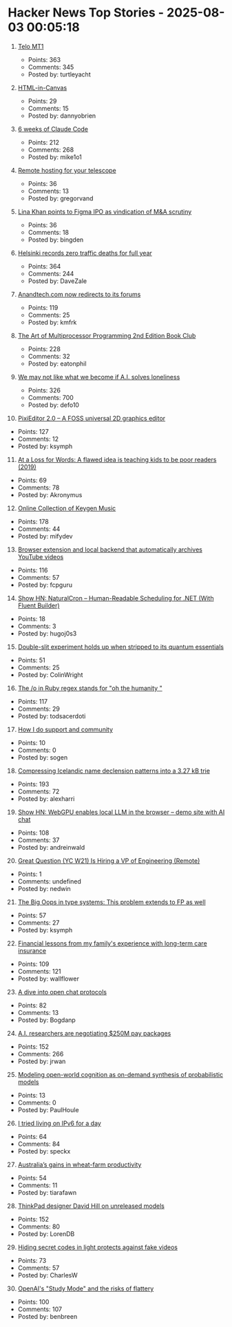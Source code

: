 # Hacker News Top Stories - 2025-08-03 00:05:18

1. [Telo MT1](https://www.telotrucks.com/)
   - Points: 363
   - Comments: 345
   - Posted by: turtleyacht

2. [HTML-in-Canvas](https://github.com/WICG/html-in-canvas)
   - Points: 29
   - Comments: 15
   - Posted by: dannyobrien

3. [6 weeks of Claude Code](https://blog.puzzmo.com/posts/2025/07/30/six-weeks-of-claude-code/)
   - Points: 212
   - Comments: 268
   - Posted by: mike1o1

4. [Remote hosting for your telescope](https://www.sierra-remote.com/)
   - Points: 36
   - Comments: 13
   - Posted by: gregorvand

5. [Lina Khan points to Figma IPO as vindication of M&A scrutiny](https://techcrunch.com/2025/08/02/lina-khan-points-to-figma-ipo-as-vindication-for-ma-scrutiny/)
   - Points: 36
   - Comments: 18
   - Posted by: bingden

6. [Helsinki records zero traffic deaths for full year](https://www.helsinkitimes.fi/finland/finland-news/domestic/27539-helsinki-records-zero-traffic-deaths-for-full-year.html)
   - Points: 364
   - Comments: 244
   - Posted by: DaveZale

7. [Anandtech.com now redirects to its forums](https://forums.anandtech.com/)
   - Points: 119
   - Comments: 25
   - Posted by: kmfrk

8. [The Art of Multiprocessor Programming 2nd Edition Book Club](https://eatonphil.com/2025-art-of-multiprocessor-programming.html)
   - Points: 228
   - Comments: 32
   - Posted by: eatonphil

9. [We may not like what we become if A.I. solves loneliness](https://www.newyorker.com/magazine/2025/07/21/ai-is-about-to-solve-loneliness-thats-a-problem)
   - Points: 326
   - Comments: 700
   - Posted by: defo10

10. [PixiEditor 2.0 – A FOSS universal 2D graphics editor](https://pixieditor.net/blog/2025/07/30/20-release/)
   - Points: 127
   - Comments: 12
   - Posted by: ksymph

11. [At a Loss for Words: A flawed idea is teaching kids to be poor readers (2019)](https://www.apmreports.org/episode/2019/08/22/whats-wrong-how-schools-teach-reading)
   - Points: 69
   - Comments: 78
   - Posted by: Akronymus

12. [Online Collection of Keygen Music](https://keygenmusic.tk)
   - Points: 178
   - Comments: 44
   - Posted by: mifydev

13. [Browser extension and local backend that automatically archives YouTube videos](https://github.com/andrewarrow/starchive)
   - Points: 116
   - Comments: 57
   - Posted by: fcpguru

14. [Show HN: NaturalCron – Human-Readable Scheduling for .NET (With Fluent Builder)](https://github.com/hugoj0s3/NaturalCron)
   - Points: 18
   - Comments: 3
   - Posted by: hugoj0s3

15. [Double-slit experiment holds up when stripped to its quantum essentials](https://news.mit.edu/2025/famous-double-slit-experiment-holds-when-stripped-to-quantum-essentials-0728)
   - Points: 51
   - Comments: 25
   - Posted by: ColinWright

16. [The /o in Ruby regex stands for "oh the humanity "](https://jpcamara.com/2025/08/02/the-o-in-ruby-regex.html)
   - Points: 117
   - Comments: 29
   - Posted by: todsacerdoti

17. [How I do support and community](https://pketh.org/support-community.html)
   - Points: 10
   - Comments: 0
   - Posted by: sogen

18. [Compressing Icelandic name declension patterns into a 3.27 kB trie](https://alexharri.com/blog/icelandic-name-declension-trie)
   - Points: 193
   - Comments: 72
   - Posted by: alexharri

19. [Show HN: WebGPU enables local LLM in the browser – demo site with AI chat](https://andreinwald.github.io/browser-llm/)
   - Points: 108
   - Comments: 37
   - Posted by: andreinwald

20. [Great Question (YC W21) Is Hiring a VP of Engineering (Remote)](https://www.ycombinator.com/companies/great-question/jobs/ONBQUqe-vp-of-engineering)
   - Points: 1
   - Comments: undefined
   - Posted by: nedwin

21. [The Big Oops in type systems: This problem extends to FP as well](https://danieltan.weblog.lol/2025/07/the-big-oops-in-type-systems-this-problem-extends-to-fp-as-well)
   - Points: 57
   - Comments: 27
   - Posted by: ksymph

22. [Financial lessons from my family's experience with long-term care insurance](https://www.whitecoatinvestor.com/financial-lessons-father-long-term-care-insurance/)
   - Points: 109
   - Comments: 121
   - Posted by: wallflower

23. [A dive into open chat protocols](https://wiki.alopex.li/ADiveIntoOpenChat)
   - Points: 82
   - Comments: 13
   - Posted by: Bogdanp

24. [A.I. researchers are negotiating $250M pay packages](https://www.nytimes.com/2025/07/31/technology/ai-researchers-nba-stars.html)
   - Points: 152
   - Comments: 266
   - Posted by: jrwan

25. [Modeling open-world cognition as on-demand synthesis of probabilistic models](https://arxiv.org/abs/2507.12547)
   - Points: 13
   - Comments: 0
   - Posted by: PaulHoule

26. [I tried living on IPv6 for a day](https://www.xda-developers.com/the-internet-isnt-fully-ipv6-ready/)
   - Points: 64
   - Comments: 84
   - Posted by: speckx

27. [Australia’s gains in wheat-farm productivity](https://www.reuters.com/investigations/less-rain-more-wheat-how-australian-farmers-defied-climate-doom-2025-07-29/)
   - Points: 54
   - Comments: 11
   - Posted by: tiarafawn

28. [ThinkPad designer David Hill on unreleased models](https://www.theregister.com/2025/08/02/thinkpad_david_hill_interview/)
   - Points: 152
   - Comments: 80
   - Posted by: LorenDB

29. [Hiding secret codes in light protects against fake videos](https://news.cornell.edu/stories/2025/07/hiding-secret-codes-light-protects-against-fake-videos)
   - Points: 73
   - Comments: 57
   - Posted by: CharlesW

30. [OpenAI's "Study Mode" and the risks of flattery](https://resobscura.substack.com/p/openais-new-study-mode-and-the-risks)
   - Points: 100
   - Comments: 107
   - Posted by: benbreen

